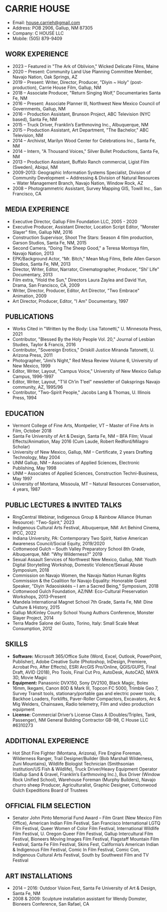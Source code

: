 # CARRIE HOUSE

- Email: house.carrieh@gmail.com
- Address: POB 2906, Gallup, NM 87305
- Company: C HOUSE LLC
- Mobile: (505) 879-9409

## WORK EXPERIENCE

- 2023 – Featured in "The Ark of Oblivion," Wicked Delicate Films, Maine
- 2020 – Present: Community Land Use Planning Committee Member, Navajo Nation, Oak Springs, AZ
- 2019 – Present: Writer, Director, Producer, "Diyin ~ Holy" (post-production), Carrie House Film, Gallup, NM
- 2018 – Associate Producer, "Return Singing Wolf," Documentaries Santa Fe, NM
- 2016 – Present: Associate Planner III, Northwest New Mexico Council of Governments, Gallup, NM
- 2016 – Production Assistant, Brunson Project, ABC Television (NYC based), Santa Fe, NM
- 2015 – Truck Driver, Franklin’s Earthmoving Inc., Albuquerque, NM
- 2015 – Production Assistant, Art Department, "The Bachelor," ABC Television, NM
- 2014 – Archivist, Marilyn Wood Center for Celebrations Inc., Santa Fe, NM
- 2014 – Intern, "A Thousand Voices," Silver Bullet Productions, Santa Fe, NM
- 2013 – Production Assistant, Buffalo Ranch commercial, Ligist Film (Sweden), Abiqui, NM
- 2009-2013: Geographic Information Systems Specialist, Division of Community Development ~ Addressing & Division of Natural Resources ~ Water Management Branch, Navajo Nation, Window Rock, AZ
- 2008 – Photogrammetric Assistant, Survey Mapping GIS, Towill Inc., San Francisco, CA

## MEDIA EXPERIENCE

- Executive Director, Gallup Film Foundation LLC, 2005 - 2020
- Executive Producer, Assistant Director, Location Script Editor, "Monster Slayer" film, Gallup NM, 2016
- Construction Supervisor, Shoot The Stars: Season 4 film production, Garson Studios, Santa Fe, NM, 2015
- Second Camera, "Doing The Sheep Good," a Teresa Montoya film, Navajo Nation, 2013
- EPK/Background Actor, "Mr. Bitch," Mean Mug Films, Belle Allen Garson Studios, Santa Fe, NM, 2013
- Director, Writer, Editor, Narrator, Cinematographer, Producer, "Shi’ Life" Documentary, 2013
- Film extra, "Hold the Sun," Directors Laura Zaylea and David Yun, Drama, San Francisco, CA, 2009
- Writer, Director, Producer, Editor, Art Director, "Two Embrace" Animation, 2009
- Art Director, Producer, Editor, "I Am" Documentary, 1997

## PUBLICATIONS

- Works Cited in "Written by the Body: Lisa Tatonetti," U. Minnesota Press, 2021
- Contributor, "Blessed By the Holy People Vol. 20," Journal of Lesbian Studies, Taylor & Francis, 2016
- Contributor, "Sovereign Erotics," Driskill Justice Miranda Tatonetti, U. Arizona Press, 2011
- Photographer, "Jimi’s Night," Red Mesa Review Volume 6, University of New Mexico, 1999
- Editor, Writer, Layout, "Campus Voice," University of New Mexico Gallup Campus, 1996-1997
- Editor, Writer, Layout, "T’iil Ch’in T’eel" newsletter of Oaksprings Navajo community, AZ, 1995/96
- Contributor, "Two-Spirit People," Jacobs Lang & Thomas, U. Illinois Press, 1994

## EDUCATION

- Vermont College of Fine Arts, Montpelier, VT – Master of Fine Arts in Film, October 2018
- Santa Fe University of Art & Design, Santa Fe, NM – BFA Film; Visual Effects/Animation, May 2016 (Cum Laude, Robert Redford/Milagro Scholar)
- University of New Mexico, Gallup, NM – Certificate, 2 years Drafting Technology, May 2004
- UNM Gallup, NM – Associates of Applied Sciences, Electronic Publishing, May 1998
- UNM – Associates of Applied Sciences, Construction Techni-Business, May 1997
- University of Montana, Missoula, MT – Natural Resources Conservation, 4 years, 1987

## PUBLIC LECTURES & INVITED TALKS

- RingCentral Webinar, Indigenous Group & Rainbow Alliance (Human Resource): "Two-Spirit," 2023
- Indigenous Cultural Arts Festival, Albuquerque, NM: Art Behind Cinema, IPCC, 2022
- Indiana University, PA: Contemporary Two Spirit, Native American Awareness Council/Social Equity, 2019/2020
- Cottonwood Gulch – South Valley Preparatory School 8th Grade, Albuquerque, NM: "Why Wilderness?" 2019
- Sexual Assault Services of Northwest New Mexico, Gallup, NM: Youth Digital Storytelling Workshop, Domestic Violence/Sexual Abuse Symposium, 2018
- Commission on Navajo Women, the Navajo Nation Human Rights Commission & the Coalition for Navajo Equality: Honorable Guest Speaker, "Diyin ‘Adaosiskéés – I am a Sacred Being," Symposium, 2018
- Cottonwood Gulch Foundation, AZ/NM: Eco-Cultural Preservation Workshops, 2013-Present
- Mandela International Magnet School 7th Grade, Santa Fe, NM: Dine Culture & History, 2015
- Gallup McKinley County School Young Authors Conference, Monster Slayer Project, 2014
- Terra Madre Salone del Gusto, Torino, Italy: Small Scale Meat Consumption, 2012

## SKILLS

- **Software:** Microsoft 365/Office Suite (Word, Excel, Outlook, PowerPoint, Publisher), Adobe Creative Suite (Photoshop, InDesign, Premiere, Acrobat Pro, After Effects), ESRI ArcGIS Pro/Online, QGIS/GUPS, Final Draft, AVID (2018), Pro Tools, Final Cut Pro, AutoDesk, AutoCAD, MAYA 3D, Movie Magic
- **Equipment:** Panasonic DVX150, Sony DV2100, Black Magic, Bolex 16mm, Ikegami, Canon 80D & Mark III, Topcon FC 5000, Trimble Geo 7, Survey Transit tools, stationary/portable gas and electric power tools, Backhoe Loaders, Forklifts, Paver-Roller Compactors, Excavators, Arc & Mig Welders, Chainsaws, Radio telemetry, Film and video production equipment
- **License:** Commercial Driver’s License Class A (Doubles/Triples, Tank, Passenger), NM General Building Contractor GB-98, C House LLC #6310273

## ADDITIONAL EXPERIENCE

- Hot Shot Fire Fighter (Montana, Arizona), Fire Engine Foreman, Wilderness Ranger, Trail Designer/Builder (Bob Marshall Wilderness, Zuni Mountains), Wildlife Biologist Technician (Smithsonian Institution/US Fish & Wildlife), Truck Driver/Heavy Equipment Operator (Gallup Sand & Gravel, Franklin’s Earthmoving Inc.), Bus Driver (Window Rock Unified School), Warehouse Foreman (Murphy Builders), Navajo churro sheep Producer, Agriculturalist, Graphic Designer, Cottonwood Gulch Expeditions Board of Trustees

## OFFICIAL FILM SELECTION

- Senator John Pinto Memorial Fund Award – Film Grant (New Mexico Film Office), American Indian Film Festival, San Francisco International LGTQ Film Festival, Queer Women of Color Film Festival, International Wildlife Film Festival, U. Oregon Queer Film Festival, Gallup Intercultural Film Festival, Bioneers Moving Images Film Festival, Flagstaff Mountain Film Festival, Santa Fe Film Festival, Skins Fest, California’s American Indian & Indigenous Film Festival, Comic In Film Festival, Comic Con, Indigenous Cultural Arts Festival, South by Southwest Film and TV Festival

## ART INSTALLATIONS

- 2014 – 2016: Outdoor Vision Fest, Santa Fe University of Art & Design, Santa Fe, NM
- 2008 & 2009: Sculpture installation assistant for Wendy Domster, Bioneers Conference, San Rafael, CA
